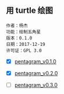 ## 用 turtle 绘图

    作者：杨杰
    功能：绘制五角星
    版本：0.1.0
    日期：2017-12-19
    许可证：GPL 3.0

- [x] [pentagram_v0.1.0](pentagram_v0.1.0.py)
- [x] [pentagram_v0.2.0](pentagram_v0.2.0.py)
- [ ] [pentagram_v0.3.0](pentagram_v0.3.0.py)















































































































